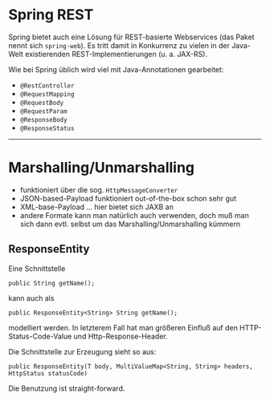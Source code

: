 # Spring REST
Spring bietet auch eine Lösung für REST-basierte Webservices (das Paket nennt sich ``spring-web``). Es tritt damit in Konkurrenz zu vielen in der Java-Welt existierenden REST-Implementierungen (u. a. JAX-RS). 

Wie bei Spring üblich wird viel mit Java-Annotationen gearbeitet:

* ``@RestController``
* ``@RequestMapping``
* ``@RequestBody``
* ``@RequestParam``
* ``@ResponseBody``
* ``@ResponseStatus``

---

# Marshalling/Unmarshalling
* funktioniert über die sog. ``HttpMessageConverter``
* JSON-based-Payload funktioniert out-of-the-box schon sehr gut
* XML-base-Payload ... hier bietet sich JAXB an
* andere Formate kann man natürlich auch verwenden, doch muß man sich dann evtl. selbst um das Marshalling/Unmarshalling kümmern

## ResponseEntity
Eine Schnittstelle

    public String getName();
    
kann auch als 

    public ResponseEntity<String> String getName();

modelliert werden. In letzterem Fall hat man größeren Einfluß auf den HTTP-Status-Code-Value und Http-Response-Header.

Die Schnittstelle zur Erzeugung sieht so aus:

    public ResponseEntity(T body, MultiValueMap<String, String> headers, HttpStatus statusCode)
    
Die Benutzung ist straight-forward.




